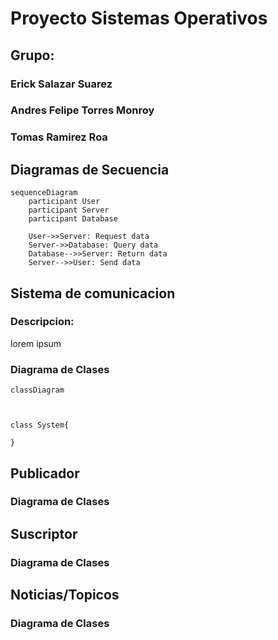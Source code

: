 # Proyecto Sistemas Operativos

## Grupo:

### __Erick Salazar Suarez__
### __Andres Felipe Torres Monroy__
### __Tomas Ramirez Roa__

## Diagramas de Secuencia

```mermaid
sequenceDiagram
    participant User
    participant Server
    participant Database

    User->>Server: Request data
    Server->>Database: Query data
    Database-->>Server: Return data
    Server-->>User: Send data
```

## Sistema de comunicacion

### Descripcion:
lorem ipsum

### Diagrama de Clases

```mermaid
classDiagram



class System{
    
}

```

## Publicador

### Diagrama de Clases

## Suscriptor

### Diagrama de Clases

## Noticias/Topicos

### Diagrama de Clases

